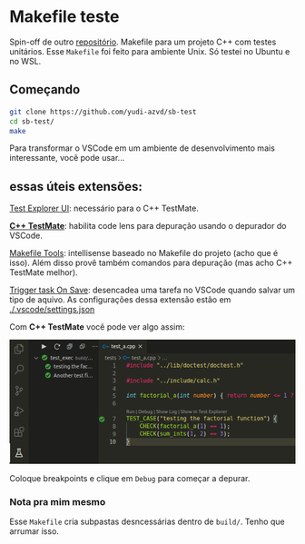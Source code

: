 # Makefile teste
Spin-off de outro [repositório](https://github.com/yudi-azvd/make-tutorial). Makefile para um projeto C++ com testes unitários. Esse `Makefile` foi feito para ambiente Unix. Só testei no Ubuntu e no WSL.


## Começando
```sh
git clone https://github.com/yudi-azvd/sb-test
cd sb-test/
make
```

Para transformar o VSCode em um ambiente de desenvolvimento mais interessante, você pode usar...

## essas úteis extensões:
[Test Explorer UI](https://marketplace.visualstudio.com/items?itemName=hbenl.vscode-test-explorer): necessário para o C++ TestMate.

**[C++ TestMate](https://marketplace.visualstudio.com/items?itemName=matepek.vscode-catch2-test-adapter)**: habilita code lens para depuração usando o depurador do VSCode.

[Makefile Tools](https://marketplace.visualstudio.com/items?itemName=ms-vscode.makefile-tools): intellisense baseado no Makefile do projeto (acho que é isso). Além disso provê também comandos para depuração (mas acho C++ TestMate melhor).

[Trigger task On Save](https://marketplace.visualstudio.com/items?itemName=Gruntfuggly.triggertaskonsave): desencadea uma tarefa no VSCode quando salvar um tipo de aquivo. As configurações dessa extensão estão em [./.vscode/settings.json](./.vscode/settings.json)

Com **C++ TestMate** você pode ver algo assim:

<img src="./.github/screenshot.png">

Coloque breakpoints e clique em `Debug` para começar a depurar.

### Nota pra mim mesmo 
Esse `Makefile` cria subpastas desncessárias dentro de `build/`. Tenho
que arrumar isso.

